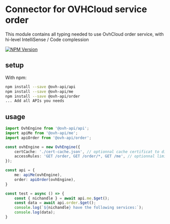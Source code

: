 # Connector for OVHCloud service order

This module contains all typing needed to use OvhCloud order service, with hi-level IntelliSense / Code complession

[![NPM Version](https://img.shields.io/npm/v/@ovh-api/order.svg?style=flat)](https://www.npmjs.org/package/@ovh-api/order)

## setup

With npm:
````bash
npm install --save @ovh-api/api
npm install --save @ovh-api/me
npm install --save @ovh-api/order
... Add all APIs you needs
````

## usage

````typescript
import OvhEngine from '@ovh-api/api';
import apiMe from '@ovh-api/me';
import apiOrder from '@ovh-api/order';

const ovhEngine = new OvhEngine({ 
    certCache: './cert-cache.json', // optionnal cache certificat to disk
    accessRules: 'GET /order, GET /order/*, GET /me', // optionnal limit the requested privileges.
});

const api = {
    me: apiMe(ovhEngine),
    order: apiOrder(ovhEngine),
}

const test = async () => {
    const { nichandle } = await api.me.$get();
    const data = await api.order.$get();
    console.log(`${nichandle} have the following services:`);
    console.log(data);
}

````